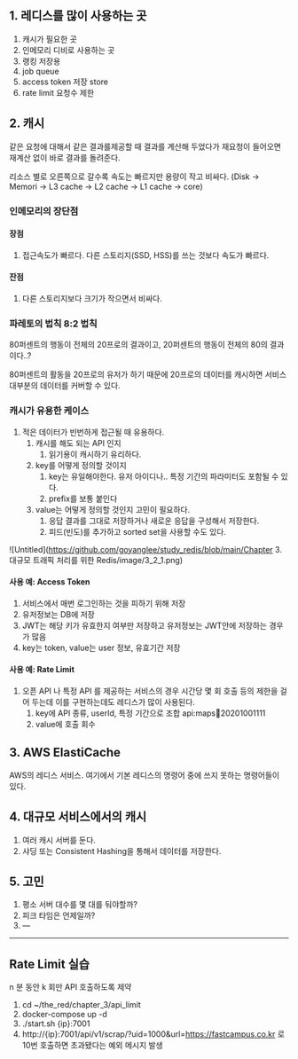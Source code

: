 ## 1. 레디스를 많이 사용하는 곳

1. 캐시가 필요한 곳
2. 인메모리 디비로 사용하는 곳
3. 랭킹 저장용
4. job queue
5. access token 저장 store
6. rate limit 요청수 제한

## 2. 캐시

같은 요청에 대해서 같은 결과를제공할 때 결과를 계산해 두었다가 재요청이 들어오면 재계산 없이 바로 결과를 돌려준다.

리소스 별로 오른쪽으로 갈수록 속도는 빠르지만 용량이 작고 비싸다. (Disk → Memori → L3 cache → L2 cache → L1 cache → core)

### 인메모리의 장단점

#### 장점 

1. 접근속도가 빠르다. 다른 스토리지(SSD, HSS)를 쓰는 것보다 속도가 빠르다.

#### 잔점 

1. 다른 스토리지보다 크기가 작으면서 비싸다.

### 파레토의 법칙 8:2 법칙

80퍼센트의 행동이 전체의 20프로의 결과이고, 20퍼센트의 행동이 전체의 80의 결과이다..?

80퍼센트의 활동을 20프로의 유저가 하기 때문에 20프로의 데이터를 캐시하면 서비스 대부분의 데이터를 커버할 수 있다.

### 캐시가 유용한 케이스

1. 적은 데이터가 빈번하게 접근될 때 유용하다.
    1. 캐시를 해도 되는 API 인지 
        1. 읽기용이 캐시하기 유리하다.
    2. key를 어떻게 정의할 것이지
        1. key는 유일해야한다. 유저 아이디나.. 특정 기간의 파라미터도 포함될 수 있다.
        2. prefix를 보통 붙인다 
    3. value는 어떻게 정의할 것인지 고민이 필요하다.
        1. 응답 결과를 그대로 저장하거나 새로운 응답을 구성해서 저장한다.
        2. 피드(빈도)를 추가하고 sorted set을 사용할 수도 있다.

![Untitled](https://github.com/goyanglee/study_redis/blob/main/Chapter 3. 대규모 트래픽 처리를 위한 Redis/image/3_2_1.png)

#### 사용 예: Access Token

1. 서비스에서 매번 로그인하는 것을 피하기 위해 저장
2. 유저정보는 DB에 저장
3. JWT는 해당 키가 유효한지 여부만 저장하고 유저정보는 JWT안에 저장하는 경우가 많음 
4. key는 token, value는 user 정보, 유효기간 저장  

#### 사용 예: Rate Limit

1. 오픈 API 나 특정 API 를 제공하는 서비스의 경우 시간당 몇 회 호출 등의 제한을 걸어 두는데 이를 구현하는데도 레디스가 많이 사용된다.
    1. key에 API 종류, userId, 특정 기간으로 조합 api:maps:1234:20201001111
    2. value에 호출 회수

## 3. AWS ElastiCache

AWS의 레디스 서비스. 여기에서 기본 레디스의 명령어 중에 쓰지 못하는 명령어들이 있다.

## 4. 대규모 서비스에서의 캐시

1. 여러 캐시 서버를 둔다.
2. 샤딩 또는 Consistent Hashing을 통해서 데이터를 저장한다.

## 5. 고민

1. 평소 서버 대수를 몇 대를 둬야할까?
2. 피크 타임은 언제일까?
3. —

---

## Rate Limit 실습

 n 분 동안 k 회만 API 호출하도록 제약 

1. cd ~/the_red/chapter_3/api_limit
2. docker-compose up -d
3. ./start.sh {ip}:7001 
4. http://{ip}:7001/api/v1/scrap/?uid=1000&url=https://fastcampus.co.kr 로 10번 호출하면 초과됐다는 예외 메시지 발생
